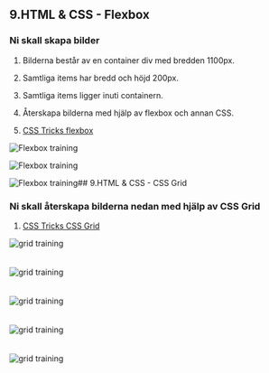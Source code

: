 ## 9.HTML & CSS - Flexbox

### Ni skall skapa bilder

1. Bilderna består av en container div med bredden 1100px.
2. Samtliga items har bredd och höjd 200px.
3. Samtliga items ligger inuti containern.
4. Återskapa bilderna med hjälp av flexbox och annan CSS.

1. <a href="https://css-tricks.com/snippets/css/a-guide-to-flexbox/" target="_blank">CSS Tricks flexbox</a>

![Flexbox training](/new/new-structure/media/exercises-images/flexbox1.png "Flexbox training")

![Flexbox training](/new/new-structure/media/exercises-images/flexbox2.png "Flexbox training")

![Flexbox training](/new/new-structure/media/exercises-images/flexbox3.png "Flexbox training")## 9.HTML & CSS - CSS Grid

### Ni skall återskapa bilderna nedan med hjälp av CSS Grid

1. <a href="https://css-tricks.com/snippets/css/complete-guide-grid/" target="_blank">CSS Tricks CSS Grid</a><br>

![grid training](/new/new-structure/media/exercises-images/grid1.png "grid training")
<br>
<br>
<br>
![grid training](/new/new-structure/media/exercises-images/grid2.png "grid training")
<br>
<br>
<br>
![grid training](/new/new-structure/media/exercises-images/grid3.png "grid training")
<br>
<br>
<br>
![grid training](/new/new-structure/media/exercises-images/grid4.png "grid training")
<br>
<br>
<br>
![grid training](/new/new-structure/media/exercises-images/grid5.png "grid training")
